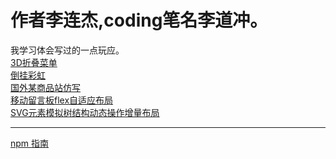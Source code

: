 # 作者李连杰,coding笔名李道冲。
我学习体会写过的一点玩应。
<br/>
<a href="https://LiDaoChong.github.io/3dmenu/index.html">3D折叠菜单</a><br/>
<a href="https://LiDaoChong.github.io/canvasrainbow/rainbow.html">倒挂彩虹</a><br/>
<a href="https://LiDaoChong.github.io/e-businesscut/index.html">国外某商品站仿写</a><br/>
<a href="https://LiDaoChong.github.io/flex-layout/flex-layout.html">移动留言板flex自适应布局</a><br/>
<a href="https://LiDaoChong.github.io/svgListTree/svgListTree.html">SVG元素模拟树结构动态操作增量布局</a>
<hr/>

<a href="https://lidaochong.github.io/translate/npmstartguide.html">npm 指南</a>
